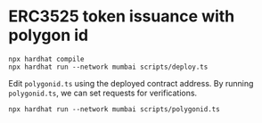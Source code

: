 # ERC3525 token issuance with polygon id

```shell
npx hardhat compile
npx hardhat run --network mumbai scripts/deploy.ts
```

Edit `polygonid.ts` using the deployed contract address.
By running `polygonid.ts`, we can set requests for verifications.

```shell
npx hardhat run --network mumbai scripts/polygonid.ts
```


<!-- # Sample Hardhat Project

This project demonstrates a basic Hardhat use case. It comes with a sample contract, a test for that contract, and a script that deploys that contract.

Try running some of the following tasks:

```shell
npx hardhat help
npx hardhat test
REPORT_GAS=true npx hardhat test
npx hardhat node
npx hardhat run scripts/deploy.ts
``` -->
